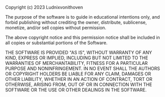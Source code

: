 
Copyright (c) 2023 Ludnixvonithoven

The purpose of the software is to guide in educational intentions only, and 
forbid publishing without crediting the owner, distribute, sublicense, monetize,
and/or sell copies without permission.

The above copyright notice and this permission notice shall be included in all
copies or substantial portions of the Software.

THE SOFTWARE IS PROVIDED "AS IS", WITHOUT WARRANTY OF ANY KIND, EXPRESS OR
IMPLIED, INCLUDING BUT NOT LIMITED TO THE WARRANTIES OF MERCHANTABILITY,
FITNESS FOR A PARTICULAR PURPOSE AND NONINFRINGEMENT. IN NO EVENT SHALL THE
AUTHORS OR COPYRIGHT HOLDERS BE LIABLE FOR ANY CLAIM, DAMAGES OR OTHER
LIABILITY, WHETHER IN AN ACTION OF CONTRACT, TORT OR OTHERWISE, ARISING FROM,
OUT OF OR IN CONNECTION WITH THE SOFTWARE OR THE USE OR OTHER DEALINGS IN THE
SOFTWARE.
